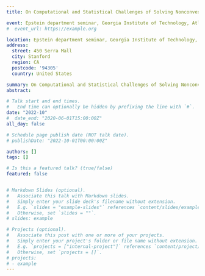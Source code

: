 ```yaml
---
title: On Computational and Statistical Challenges of Solving Nonconvex Minimax Optimization Problems

event: Epstein department seminar, Georgia Institute of Technology, Atlanta, GA
#  event_url: https://example.org

location: Epstein department seminar, Georgia Institute of Technology, Atlanta, GA
address:
  street: 450 Serra Mall
  city: Stanford
  region: CA
  postcode: '94305'
  country: United States

summary: On Computational and Statistical Challenges of Solving Nonconvex Minimax Optimization Problems
abstract:

# Talk start and end times.
#   End time can optionally be hidden by prefixing the line with `#`.
date: "2022-10"
#  date_end: "2020-06-01T15:00:00Z"
all_day: false

# Schedule page publish date (NOT talk date).
# publishDate: "2022-10-01T00:00:00Z"

authors: []
tags: []

# Is this a featured talk? (true/false)
featured: false


# Markdown Slides (optional).
#   Associate this talk with Markdown slides.
#   Simply enter your slide deck's filename without extension.
#   E.g. `slides = "example-slides"` references `content/slides/example-slides.md`.
#   Otherwise, set `slides = ""`.
# slides: example

# Projects (optional).
#   Associate this post with one or more of your projects.
#   Simply enter your project's folder or file name without extension.
#   E.g. `projects = ["internal-project"]` references `content/project/deep-learning/index.md`.
#   Otherwise, set `projects = []`.
# projects:
# - example
---
```

